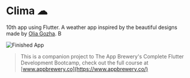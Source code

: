 # Clima ☁

10th app using Flutter. A weather app inspired by the beautiful designs made by [Olia Gozha](https://dribbble.com/shots/4663154-). B

![Finished App](https://github.com/londonappbrewery/Images/blob/master/clima-demo.gif)

>This is a companion project to The App Brewery's Complete Flutter Development Bootcamp, check out the full course at [www.appbrewery.co](https://www.appbrewery.co/)

